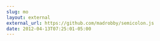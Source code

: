 ```yaml
---
slug: mo
layout: external
external_url: https://github.com/madrobby/semicolon.js
date: 2012-04-13T07:25:01-05:00
---
```

